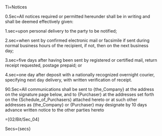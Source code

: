 Ti=Notices

0.Sec=All notices required or permitted hereunder shall be in writing and shall be deemed effectively given:

1.sec=upon personal delivery to the party to be notified;

2.sec=when sent by confirmed electronic mail or facsimile if sent during normal business hours of the recipient, if not, then on the next business day;

3.sec=five days after having been sent by registered or certified mail, return receipt requested, postage prepaid; or

4.sec=one day after deposit with a nationally recognized overnight courier, specifying next day delivery, with written verification of receipt.

90.Sec=All communications shall be sent to {the_Company} at the address on the signature page below, and to {Purchaser} at the addresses set forth on the {Schedule_of_Purchasers} attached hereto or at such other addresses as {the_Company} or {Purchaser} may designate by 10 days advance written notice to the other parties hereto

=[02/Bit/Sec_04]

Secs={secs}
